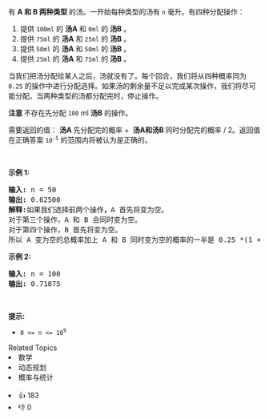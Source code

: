 <p>有&nbsp;<strong>A&nbsp;和&nbsp;B 两种类型&nbsp;</strong>的汤。一开始每种类型的汤有&nbsp;<code>n</code>&nbsp;毫升。有四种分配操作：</p>

<ol> 
 <li>提供 <code>100ml</code> 的 <strong>汤A</strong> 和 <code>0ml</code> 的 <strong>汤B</strong> 。</li> 
 <li>提供 <code>75ml</code> 的 <strong>汤A</strong> 和 <code>25ml</code> 的 <strong>汤B</strong> 。</li> 
 <li>提供 <code>50ml</code> 的 <strong>汤A</strong> 和 <code>50ml</code> 的 <strong>汤B</strong> 。</li> 
 <li>提供 <code>25ml</code> 的 <strong>汤A</strong> 和 <code>75ml</code> 的 <strong>汤B</strong> 。</li> 
</ol>

<p>当我们把汤分配给某人之后，汤就没有了。每个回合，我们将从四种概率同为 <code>0.25</code> 的操作中进行分配选择。如果汤的剩余量不足以完成某次操作，我们将尽可能分配。当两种类型的汤都分配完时，停止操作。</p>

<p><strong>注意&nbsp;</strong>不存在先分配 <code>100</code> ml <strong>汤B</strong> 的操作。</p>

<p>需要返回的值：&nbsp;<strong>汤A&nbsp;</strong>先分配完的概率 +&nbsp;&nbsp;<strong>汤A和汤B&nbsp;</strong>同时分配完的概率 / 2。返回值在正确答案&nbsp;<code>10<sup>-5</sup></code>&nbsp;的范围内将被认为是正确的。</p>

<p>&nbsp;</p>

<p><strong>示例 1:</strong></p>

<pre>
<strong>输入:</strong> n = 50
<strong>输出:</strong> 0.62500
<strong>解释:</strong>如果我们选择前两个操作<strong>，</strong>A 首先将变为空。
对于第三个操作，A 和 B 会同时变为空。
对于第四个操作，B 首先将变为空。<strong>
</strong>所以 A 变为空的总概率加上 A 和 B 同时变为空的概率的一半是 0.25 *(1 + 1 + 0.5 + 0)= 0.625。
</pre>

<p><strong>示例 2:</strong></p>

<pre>
<strong>输入:</strong> n = 100
<strong>输出:</strong> 0.71875
</pre>

<p>&nbsp;</p>

<p><strong>提示:</strong></p>

<ul> 
 <li><code>0 &lt;= n &lt;= 10<sup>9</sup></code>​​​​​​​</li> 
</ul>

<div><div>Related Topics</div><div><li>数学</li><li>动态规划</li><li>概率与统计</li></div></div><br><div><li>👍 183</li><li>👎 0</li></div>